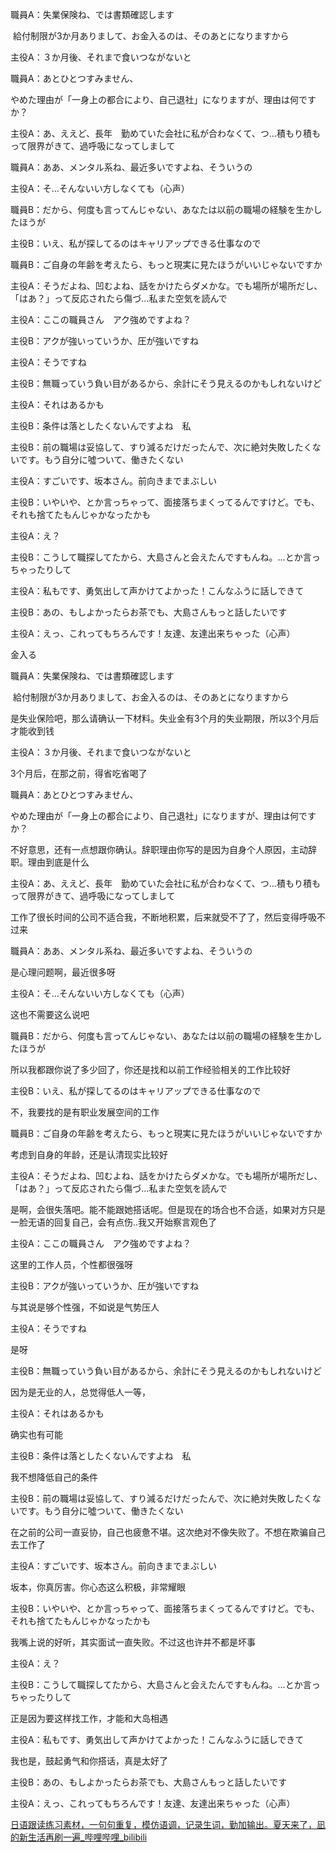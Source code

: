 

職員A：失業保険ね、では書類確認します

​		給付制限が3か月ありまして、お金入るのは、そのあとになりますから

主役A：３か月後、それまで食いつながないと

職員A：あとひとつすみません、

​		やめた理由が「一身上の都合により、自己退社」になりますが、理由は何ですか？

主役A：あ、ええど、長年　勤めていた会社に私が合わなくて、つ…積もり積もって限界がきて、過呼吸になってしまして

職員A：ああ、メンタル系ね、最近多いですよね、そういうの

主役A：そ…そんないい方しなくても（心声）

職員B：だから、何度も言ってんじゃない、あなたは以前の職場の経験を生かしたほうが

主役B：いえ、私が探してるのはキャリアップできる仕事なので

職員B：ご自身の年齢を考えたら、もっと現実に見たほうがいいじゃないですか

主役A：そうだよね、凹むよね、話をかけたらダメかな。でも場所が場所だし、「はあ？」って反応されたら傷づ…私また空気を読んで

主役A：ここの職員さん　アク強めですよね？

主役B：アクが強いっていうか、圧が強いですね

主役A：そうですね

主役B：無職っていう負い目があるから、余計にそう見えるのかもしれないけど

主役A：それはあるかも

主役B：条件は落としたくないんですよね　私

主役B：前の職場は妥協して、すり減るだけだったんで、次に絶対失敗したくないです。もう自分に噓ついて、働きたくない

主役A：すごいです、坂本さん。前向きまでまぶしい

主役B：いやいや、とか言っちゃって、面接落ちまくってるんですけど。でも、それも捨てたもんじゃかなったかも

主役A：え？

主役B：こうして職探してたから、大島さんと会えたんですもんね。…とか言っちゃったりして

主役A：私もです、勇気出して声かけてよかった！こんなふうに話しできて

主役B：あの、もしよかったらお茶でも、大島さんもっと話したいです

主役A：えっ、これってもちろんです！友達、友達出来ちゃった（心声）











金入る



職員A：失業保険ね、では書類確認します

​		給付制限が3か月ありまして、お金入るのは、そのあとになりますから

是失业保险吧，那么请确认一下材料。失业金有3个月的失业期限，所以3个月后才能收到钱

主役A：３か月後、それまで食いつながないと

3个月后，在那之前，得省吃省喝了

職員A：あとひとつすみません、

​		やめた理由が「一身上の都合により、自己退社」になりますが、理由は何ですか？

不好意思，还有一点想跟你确认。辞职理由你写的是因为自身个人原因，主动辞职。理由到底是什么

主役A：あ、ええど、長年　勤めていた会社に私が合わなくて、つ…積もり積もって限界がきて、過呼吸になってしまして

工作了很长时间的公司不适合我，不断地积累，后来就受不了了，然后变得呼吸不过来

職員A：ああ、メンタル系ね、最近多いですよね、そういうの

是心理问题啊，最近很多呀

主役A：そ…そんないい方しなくても（心声）

这也不需要这么说吧

職員B：だから、何度も言ってんじゃない、あなたは以前の職場の経験を生かしたほうが

所以我都跟你说了多少回了，你还是找和以前工作经验相关的工作比较好

主役B：いえ、私が探してるのはキャリアップできる仕事なので

不，我要找的是有职业发展空间的工作

職員B：ご自身の年齢を考えたら、もっと現実に見たほうがいいじゃないですか

考虑到自身的年龄，还是认清现实比较好

主役A：そうだよね、凹むよね、話をかけたらダメかな。でも場所が場所だし、「はあ？」って反応されたら傷づ…私また空気を読んで

是啊，会很失落吧。能不能跟她搭话呢。但是现在的场合也不合适，如果对方只是一脸无语的回复自己，会有点伤..我又开始察言观色了

主役A：ここの職員さん　アク強めですよね？

这里的工作人员，个性都很强呀

主役B：アクが強いっていうか、圧が強いですね

与其说是够个性强，不如说是气势压人

主役A：そうですね

是呀

主役B：無職っていう負い目があるから、余計にそう見えるのかもしれないけど

因为是无业的人，总觉得低人一等，

主役A：それはあるかも

确实也有可能

主役B：条件は落としたくないんですよね　私

我不想降低自己的条件

主役B：前の職場は妥協して、すり減るだけだったんで、次に絶対失敗したくないです。もう自分に噓ついて、働きたくない

在之前的公司一直妥协，自己也疲惫不堪。这次绝对不像失败了。不想在欺骗自己去工作了

主役A：すごいです、坂本さん。前向きまでまぶしい

坂本，你真厉害。你心态这么积极，非常耀眼

主役B：いやいや、とか言っちゃって、面接落ちまくってるんですけど。でも、それも捨てたもんじゃかなったかも

我嘴上说的好听，其实面试一直失败。不过这也许并不都是坏事

主役A：え？

主役B：こうして職探してたから、大島さんと会えたんですもんね。…とか言っちゃったりして

正是因为要这样找工作，才能和大岛相遇

主役A：私もです、勇気出して声かけてよかった！こんなふうに話しできて

我也是，鼓起勇气和你搭话，真是太好了

主役B：あの、もしよかったらお茶でも、大島さんもっと話したいです

主役A：えっ、これってもちろんです！友達、友達出来ちゃった（心声）

[日语跟读练习素材，一句句重复，模仿语调，记录生词，勤加输出。夏天来了，凪的新生活再刷一遍_哔哩哔哩_bilibili](https://www.bilibili.com/video/BV1u341137E3?spm_id_from=333.337.search-card.all.click&vd_source=4277f473cc07ea9df62f081a5244d6c8)













